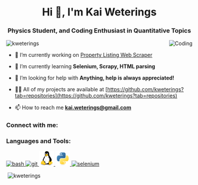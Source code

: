 <h1 align="center">Hi 👋, I'm Kai Weterings</h1>
<h3 align="center">Physics Student, and Coding Enthusiast in Quantitative Topics</h3>
<img align="right" alt="Coding" width "400" src="https://www.google.com/url?sa=i&url=https%3A%2F%2Fgfycat.com%2Ffr%2Fexemplaryfairfeline&psig=AOvVaw1a2rZVSwNHb3ufGm32f1lQ&ust=1692745085665000&source=images&cd=vfe&opi=89978449&ved=0CBAQjRxqFwoTCNiq0_3s7oADFQAAAAAdAAAAABBZ">

<p align="left"> <img src="https://komarev.com/ghpvc/?username=kweterings&label=Profile%20views&color=0e75b6&style=flat" alt="kweterings" /> </p>

- 🔭 I’m currently working on [Property Listing Web Scraper](https://github.com/kweterings/Web-Crawl_and_Data-Extraction_for_Property-Listing_Browser-Search)

- 🌱 I’m currently learning **Selenium, Scrapy, HTML parsing**

- 🤝 I’m looking for help with **Anything, help is always appreciated!**

- 👨‍💻 All of my projects are available at [https://github.com/kweterings?tab=repositories](https://github.com/kweterings?tab=repositories)

- 📫 How to reach me **kai.weterings@gmail.com**

<h3 align="left">Connect with me:</h3>
<p align="left">
</p>

<h3 align="left">Languages and Tools:</h3>
<p align="left"> <a href="https://www.gnu.org/software/bash/" target="_blank" rel="noreferrer"> <img src="https://www.vectorlogo.zone/logos/gnu_bash/gnu_bash-icon.svg" alt="bash" width="40" height="40"/> </a> <a href="https://git-scm.com/" target="_blank" rel="noreferrer"> <img src="https://www.vectorlogo.zone/logos/git-scm/git-scm-icon.svg" alt="git" width="40" height="40"/> </a> <a href="https://www.linux.org/" target="_blank" rel="noreferrer"> <img src="https://raw.githubusercontent.com/devicons/devicon/master/icons/linux/linux-original.svg" alt="linux" width="40" height="40"/> </a> <a href="https://www.python.org" target="_blank" rel="noreferrer"> <img src="https://raw.githubusercontent.com/devicons/devicon/master/icons/python/python-original.svg" alt="python" width="40" height="40"/> </a> <a href="https://www.selenium.dev" target="_blank" rel="noreferrer"> <img src="https://raw.githubusercontent.com/detain/svg-logos/780f25886640cef088af994181646db2f6b1a3f8/svg/selenium-logo.svg" alt="selenium" width="40" height="40"/> </a> </p>

<p>&nbsp;<img align="center" src="https://github-readme-stats.vercel.app/api?username=kweterings&show_icons=true&locale=en" alt="kweterings" /></p>
